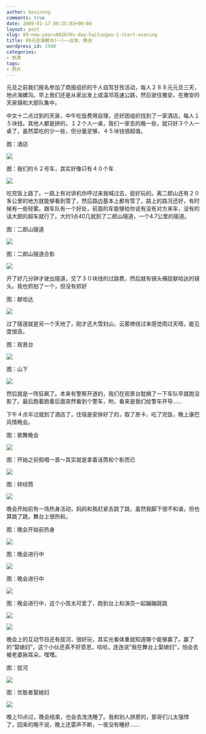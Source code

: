 ```yaml
---
author: hesicong
comments: true
date: 2009-01-17 06:25:03+00:00
layout: post
slug: 09-new-yearu002639s-day-hailuogou-1-start-evening
title: 09元旦海螺沟(一)——出发，晚会
wordpress_id: 1540
categories:
- 旅游
tags:
- 照片
---
```


元旦之前我们报名参加了商报组织的千人自驾甘孜活动，每人２８８元元旦三天，地点海螺沟。早上我们还是从家出发上成温邛高速公路，然后驶往雅安，在雅安的天泉镇和大部队集中。

中文十二点过到的天泉，中午吃饭费用自理，还好团组织找到了一家酒店，每人１５块钱。其他人都是拼的，１２个人一桌，我们一家去的晚一些，就只好３个人一桌了，虽然菜吃的少一些，但分量足够，４５块钱很超值。

图：酒店

[](/images/2009-1-1/IMG_0805.jpg)![](/images/2009-1-1/image/thumb/IMG_0805.jpg)

图：我们的６２号车，其实好像只有４０个车

[](/images/2009-1-1/IMG_0807.jpg)![](/images/2009-1-1/image/thumb/IMG_0807.jpg)

吃完饭上路了。一路上有对讲机你呼过来我喊过去，挺好玩的。离二郎山还有２０多公里的地方就能够看到雪了，然后路边基本上都有雪了，路上的路况还好，有时候有一些轻雾。跟车队有一个好处，前面的车能够给你说有没有对方来车，没有的话大胆的超车就行了。大约1点40几就到了二郎山隧道，一个4.7公里的隧道。

图：二郎山隧道

[](/images/2009-1-1/IMG_0810.jpg)![](/images/2009-1-1/image/thumb/IMG_0810.jpg)

图：二郎山隧道合影

[](/images/2009-1-1/IMG_0808.jpg)![](/images/2009-1-1/image/thumb/IMG_0808.jpg)

开了好几分钟才驶出隧道，交了３０块钱的过路费，然后就有镜头捕捉献哈达的镜头。我也抓拍了一个，但没有抓好

图：献哈达

[](/images/2009-1-1/IMG_0813.jpg)![](/images/2009-1-1/image/thumb/IMG_0813.jpg)

过了隧道就是另一个天地了，刚才还大雪封山，云雾缭绕过来感觉雨过天晴，能见度很高。

图：观景台

[](/images/2009-1-1/IMG_0814.jpg)![](/images/2009-1-1/image/thumb/IMG_0814.jpg)

图：山下

[](/images/2009-1-1/IMG_0817.jpg)![](/images/2009-1-1/image/thumb/IMG_0817.jpg)

然后就是一阵狂飙了。本来有警察开道的，我们在观景台耽搁了一下车队早就跑没影了。最后跑着跑着后面突然看到个警车，哟，看来是我们给警车开导……

下午４点半过就到了酒店了，住宿是安排好了的，取了房卡，吃了完饭，晚上康巴风情晚会。

图：歌舞晚会

[](/images/2009-1-1/IMG_0824.jpg)![](/images/2009-1-1/image/thumb/IMG_0824.jpg)

图：开始之前假唱一首～其实就是拿着话筒和个影而已

[](/images/2009-1-1/IMG_0832.jpg)![](/images/2009-1-1/image/thumb/IMG_0832.jpg)

图：转经筒

[](/images/2009-1-1/IMG_0833.jpg)![](/images/2009-1-1/image/thumb/IMG_0833.jpg)

晚会开始前有一场热身活动，妈妈和我赶紧去跳了跳，虽然我脚下很不和谐，但也算跳了跳，舞台上很热和。

图：晚会开始前热身

[](/images/2009-1-1/IMG_0835.jpg)![](/images/2009-1-1/image/thumb/IMG_0835.jpg)

图：晚会进行中

[](/images/2009-1-1/IMG_0844.jpg)![](/images/2009-1-1/image/thumb/IMG_0844.jpg)

图：晚会进行中

[](/images/2009-1-1/IMG_0847.jpg)![](/images/2009-1-1/image/thumb/IMG_0847.jpg)

图：晚会进行中，这个小孩太可爱了，跑到台上和演员一起蹦蹦跳跳

[](/images/2009-1-1/IMG_0854.jpg)![](/images/2009-1-1/image/thumb/IMG_0854.jpg)

[](/images/2009-1-1/IMG_0855.jpg)![](/images/2009-1-1/image/thumb/IMG_0855.jpg)

晚会上的互动节目还有拔河，很好玩，其实光看体重就知道哪个能够赢了。赢了的“娶媳妇”，这个小伙还真不好意思，哈哈，连连说“我在舞台上娶媳妇”，怕会去被老婆揪耳朵，嘿嘿。

图：拔河

[](/images/2009-1-1/IMG_0861.jpg)![](/images/2009-1-1/image/thumb/IMG_0861.jpg)

图：优胜者娶媳妇

[](/images/2009-1-1/IMG_0863.jpg)![](/images/2009-1-1/image/thumb/IMG_0863.jpg)

晚上10点过，晚会结束，也会去洗洗睡了。我和别人拼房的，那哥们儿太强悍了，回来的晚不说，晚上还雷声不断，一夜没有睡好……
